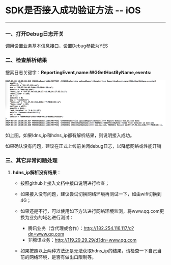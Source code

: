 # SDK是否接入成功验证方法 -- iOS #
----
### 一、打开Debug日志开关

调用设置业务基本信息接口，设置Debug参数为YES

### 二、检查解析结果

搜索日志关键字：**ReportingEvent,name:WGGetHostByName,events:**

![解析结果图片](result.png) 

如上图，如果ldns\_ip和hdns\_ip都有解析结果，则说明接入成功。

如果确认没有问题，建议在正式上线前关闭debug日志，以降低网络或性能开销

### 三、其它异常问题处理

1. **hdns\_ip解析没有结果**：

	- 按照github上接入文档中接口说明进行检查；

	- 如果接入没有问题，建议尝试切换网络环境再测试一下，如由wifi切换到4G；

	- 如果还是不行，可以使用如下方法进行网络环境监测，将www.qq.com更换为业务的域名进行测试：
	
		- 腾讯业务（含代理或合作）：http://182.254.116.117/d?dn=www.qq.com
		- 非腾讯业务：http://119.29.29.29/d?dn=www.qq.com
	
	- 如果按照以上两种方法还是无法获取hdns\_ip的结果，请检查一下自己当前的网络环境，是否有做出口限制等。
